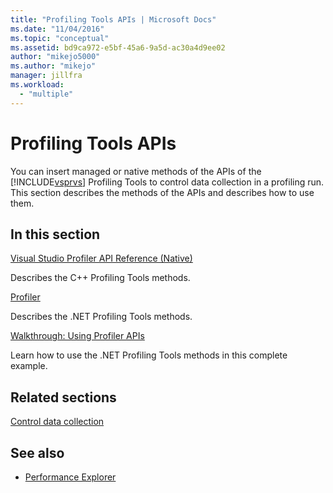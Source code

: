 ```yaml
---
title: "Profiling Tools APIs | Microsoft Docs"
ms.date: "11/04/2016"
ms.topic: "conceptual"
ms.assetid: bd9ca972-e5bf-45a6-9a5d-ac30a4d9ee02
author: "mikejo5000"
ms.author: "mikejo"
manager: jillfra
ms.workload:
  - "multiple"
---
```

# Profiling Tools APIs

You can insert managed or native methods of the APIs of the [!INCLUDE[vsprvs](../code-quality/includes/vsprvs_md.md)] Profiling Tools to control data collection in a profiling run. This section describes the methods of the APIs and describes how to use them.

## In this section

[Visual Studio Profiler API Reference (Native)](../profiling/visual-studio-profiler-api-reference-native.md)

Describes the C++ Profiling Tools methods.

[Profiler](/previous-versions/ms242704(v=vs.140))

Describes the .NET Profiling Tools methods.

[Walkthrough: Using Profiler APIs](../profiling/walkthrough-using-profiler-apis.md)

Learn how to use the .NET Profiling Tools methods in this complete example.

## Related sections

[Control data collection](../profiling/controlling-data-collection.md)

## See also

- [Performance Explorer](../profiling/performance-explorer.md)